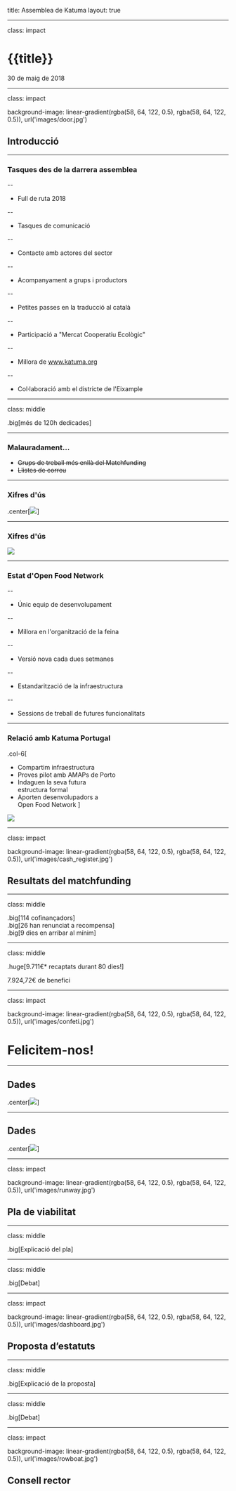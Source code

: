 title: Assemblea de Katuma
layout: true

---

class: impact

# {{title}}
30 de maig de 2018

---

class: impact

background-image: linear-gradient(rgba(58, 64, 122, 0.5), rgba(58, 64, 122, 0.5)), url('images/door.jpg')

## Introducció

---

### Tasques des de la darrera assemblea

--
* Full de ruta 2018

--
* Tasques de comunicació

--
* Contacte amb actores del sector

--
* Acompanyament a grups i productors

--
* Petites passes en la traducció al català

--
* Participació a "Mercat Cooperatiu Ecològic"

--
* Millora de www.katuma.org

--
* Col·laboració amb el districte de l'Eixample

---

class: middle

.big[més de 120h dedicades]

---

### Malauradament...

* ~~Grups de treball més enllà del Matchfunding~~
* ~~Llistes de correu~~

---

### Xifres d'ús

.center[![](images/daily_kpis.png)]

---

### Xifres d'ús

![](images/absolute_numbers.png)

---

### Estat d'Open Food Network

--
* Únic equip de desenvolupament

--
* Millora en l'organització de la feina

--
* Versió nova cada dues setmanes

--
* Estandarització de la infraestructura

--
* Sessions de treball de futures funcionalitats

---

### Relació amb Katuma Portugal

.col-6[
* Compartim infraestructura
* Proves pilot amb AMAPs de Porto
* Indaguen la seva futura<br>estructura formal
* Aporten desenvolupadors a<br>Open Food Network
]

![](images/katuma_portugal.png)

---

class: impact

background-image: linear-gradient(rgba(58, 64, 122, 0.5), rgba(58, 64, 122, 0.5)), url('images/cash_register.jpg')

## Resultats del matchfunding

---

class: middle

.big[114 cofinançadors]<br>
.big[26 han renunciat a recompensa]<br>
.big[9 dies en arribar al mínim]

---

class: middle

<p>.huge[9.711€* recaptats durant 80 dies!]</p>
7.924,72€ de benefici

---

class: impact

background-image: linear-gradient(rgba(58, 64, 122, 0.5), rgba(58, 64, 122, 0.5)), url('images/confeti.jpg')

# Felicitem-nos!

---

## Dades

.center[![](images/origin_project_visits.png)]

---

## Dades

.center[![](images/origin_project_contributions.png)]

---

class: impact

background-image: linear-gradient(rgba(58, 64, 122, 0.5), rgba(58, 64, 122, 0.5)), url('images/runway.jpg')

## Pla de viabilitat

---

class: middle

.big[Explicació del pla]

---

class: middle

.big[Debat]

---

class: impact

background-image: linear-gradient(rgba(58, 64, 122, 0.5), rgba(58, 64, 122, 0.5)), url('images/dashboard.jpg')

## Proposta d’estatuts

---

class: middle

.big[Explicació de la proposta]

---

class: middle

.big[Debat]

---

class: impact

background-image: linear-gradient(rgba(58, 64, 122, 0.5), rgba(58, 64, 122, 0.5)), url('images/rowboat.jpg')

## Consell rector


